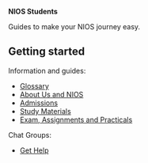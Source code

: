 <strong>NIOS Students</strong>

Guides to make your NIOS journey easy. 

## Getting started
Information and guides:
- [Glossary](/wiki/Glossary)
- [About Us and NIOS](/wiki/About)
- [Admissions](/wiki/Admissions)
- [Study Materials](/wiki/Study-Materials)
- [Exam, Assignments and Practicals](/wiki/Exams-Assignments)

Chat Groups:
- [Get Help](/wiki/Get_Help)